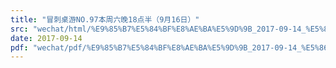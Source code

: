 ```yaml
---
title: "冒刺桌游NO.97本周六晚18点半（9月16日）"
src: "wechat/html/%E9%85%B7%E5%84%BF%E8%AE%BA%E5%9D%9B_2017-09-14_%E5%86%92%E5%88%BA%E6%A1%8C%E6%B8%B8NO.97%E6%9C%AC%E5%91%A8%E5%85%AD%E6%99%9A18%E7%82%B9%E5%8D%8A%EF%BC%889%E6%9C%8816%E6%97%A5%EF%BC%89.html"
date: 2017-09-14
pdf: "wechat/pdf/%E9%85%B7%E5%84%BF%E8%AE%BA%E5%9D%9B_2017-09-14_%E5%86%92%E5%88%BA%E6%A1%8C%E6%B8%B8NO.97%E6%9C%AC%E5%91%A8%E5%85%AD%E6%99%9A18%E7%82%B9%E5%8D%8A%EF%BC%889%E6%9C%8816%E6%97%A5%EF%BC%89.pdf"
---
```


